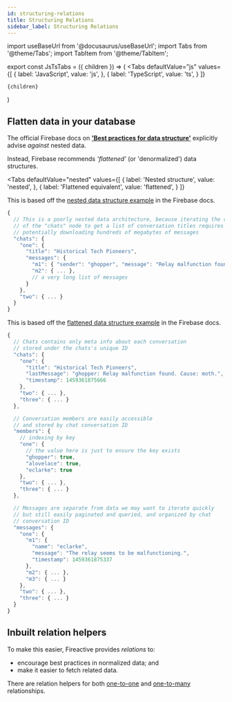 ```yaml
---
id: structuring-relations
title: Structuring Relations
sidebar_label: Structuring Relations
---
```


import useBaseUrl from '@docusaurus/useBaseUrl';
import Tabs from '@theme/Tabs';
import TabItem from '@theme/TabItem';

export const JsTsTabs = ({ children }) => (
  <Tabs
    defaultValue="js"
    values={[
      { label: 'JavaScript', value: 'js', },
      { label: 'TypeScript', value: 'ts', }
    ]}
  >
    {children}
  </Tabs>
)

## Flatten data in your database

The official Firebase docs on **['Best practices for data structure'](https://firebase.google.com/docs/database/web/structure-data#best_practices_for_data_structure)** explicitly advise *against* nested data.

Instead, Firebase recommends *'flattened'* (or 'denormalized') data structures.

<Tabs
  defaultValue="nested"
  values={[
    { label: 'Nested structure', value: 'nested', },
    { label: 'Flattened equivalent', value: 'flattened', }
  ]}
>

<TabItem value="nested">

This is based off the [nested data structure example](https://firebase.google.com/docs/database/web/structure-data#avoid_nesting_data) in the Firebase docs.

```js
{
  // This is a poorly nested data architecture, because iterating the children
  // of the "chats" node to get a list of conversation titles requires
  // potentially downloading hundreds of megabytes of messages
  "chats": {
    "one": {
      "title": "Historical Tech Pioneers",
      "messages": {
        "m1": { "sender": "ghopper", "message": "Relay malfunction found. Cause: moth." },
        "m2": { ... },
        // a very long list of messages
      }
    },
    "two": { ... }
  }
}
```

</TabItem>
<TabItem value="flattened">

This is based off the [flattened data structure example](https://firebase.google.com/docs/database/web/structure-data#flatten_data_structures) in the Firebase docs.

```js
{
  // Chats contains only meta info about each conversation
  // stored under the chats's unique ID
  "chats": {
    "one": {
      "title": "Historical Tech Pioneers",
      "lastMessage": "ghopper: Relay malfunction found. Cause: moth.",
      "timestamp": 1459361875666
    },
    "two": { ... },
    "three": { ... }
  },

  // Conversation members are easily accessible
  // and stored by chat conversation ID
  "members": {
    // indexing by key
    "one": {
      // the value here is just to ensure the key exists
      "ghopper": true,
      "alovelace": true,
      "eclarke": true
    },
    "two": { ... },
    "three": { ... }
  },

  // Messages are separate from data we may want to iterate quickly
  // but still easily paginated and queried, and organized by chat
  // conversation ID
  "messages": {
    "one": {
      "m1": {
        "name": "eclarke",
        "message": "The relay seems to be malfunctioning.",
        "timestamp": 1459361875337
      },
      "m2": { ... },
      "m3": { ... }
    },
    "two": { ... },
    "three": { ... }
  }
}
```

</TabItem>
</Tabs>

## Inbuilt relation helpers

To make this easier, Fireactive provides *relations* to:
- encourage best practices in normalized data; and
- make it easier to fetch related data.

There are relation helpers for both [one-to-one](one-to-one-101.md) and [one-to-many](one-to-many-101.md) relationships.